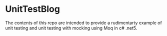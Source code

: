 # UnitTestBlog
The contents of this repo are intended to provide a rudimentarty example of unit testing and unit testing with mocking using Moq in c# .net5.
